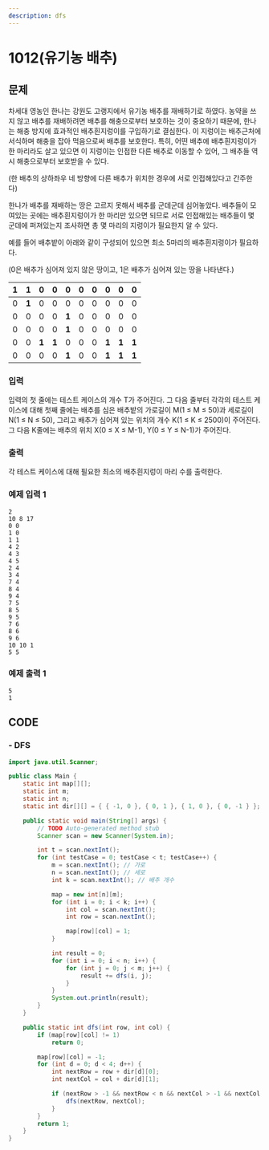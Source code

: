 ```yaml
---
description: dfs
---
```


# 1012\(유기농 배추\)

## 문제



차세대 영농인 한나는 강원도 고랭지에서 유기농 배추를 재배하기로 하였다. 농약을 쓰지 않고 배추를 재배하려면 배추를 해충으로부터 보호하는 것이 중요하기 때문에, 한나는 해충 방지에 효과적인 배추흰지렁이를 구입하기로 결심한다. 이 지렁이는 배추근처에 서식하며 해충을 잡아 먹음으로써 배추를 보호한다. 특히, 어떤 배추에 배추흰지렁이가 한 마리라도 살고 있으면 이 지렁이는 인접한 다른 배추로 이동할 수 있어, 그 배추들 역시 해충으로부터 보호받을 수 있다.

\(한 배추의 상하좌우 네 방향에 다른 배추가 위치한 경우에 서로 인접해있다고 간주한다\)

한나가 배추를 재배하는 땅은 고르지 못해서 배추를 군데군데 심어놓았다. 배추들이 모여있는 곳에는 배추흰지렁이가 한 마리만 있으면 되므로 서로 인접해있는 배추들이 몇 군데에 퍼져있는지 조사하면 총 몇 마리의 지렁이가 필요한지 알 수 있다.

예를 들어 배추밭이 아래와 같이 구성되어 있으면 최소 5마리의 배추흰지렁이가 필요하다.

\(0은 배추가 심어져 있지 않은 땅이고, 1은 배추가 심어져 있는 땅을 나타낸다.\)

| **1** | **1** | 0 | 0 | 0 | 0 | 0 | 0 | 0 | 0 |
| :--- | :--- | :--- | :--- | :--- | :--- | :--- | :--- | :--- | :--- |
| 0 | **1** | 0 | 0 | 0 | 0 | 0 | 0 | 0 | 0 |
| 0 | 0 | 0 | 0 | **1** | 0 | 0 | 0 | 0 | 0 |
| 0 | 0 | 0 | 0 | **1** | 0 | 0 | 0 | 0 | 0 |
| 0 | 0 | **1** | **1** | 0 | 0 | 0 | **1** | **1** | **1** |
| 0 | 0 | 0 | 0 | **1** | 0 | 0 | **1** | **1** | **1** |

### 입력

입력의 첫 줄에는 테스트 케이스의 개수 T가 주어진다. 그 다음 줄부터 각각의 테스트 케이스에 대해 첫째 줄에는 배추를 심은 배추밭의 가로길이 M\(1 ≤ M ≤ 50\)과 세로길이 N\(1 ≤ N ≤ 50\), 그리고 배추가 심어져 있는 위치의 개수 K\(1 ≤ K ≤ 2500\)이 주어진다. 그 다음 K줄에는 배추의 위치 X\(0 ≤ X ≤ M-1\), Y\(0 ≤ Y ≤ N-1\)가 주어진다.

### 출력

각 테스트 케이스에 대해 필요한 최소의 배추흰지렁이 마리 수를 출력한다.

### 예제 입력 1

```text
2
10 8 17
0 0
1 0
1 1
4 2
4 3
4 5
2 4
3 4
7 4
8 4
9 4
7 5
8 5
9 5
7 6
8 6
9 6
10 10 1
5 5
```

### 예제 출력 1

```text
5
1
```

## CODE

### - DFS

```java
import java.util.Scanner;

public class Main {
	static int map[][];
	static int m;
	static int n;
	static int dir[][] = { { -1, 0 }, { 0, 1 }, { 1, 0 }, { 0, -1 } }; // 북 동 남 서

	public static void main(String[] args) {
		// TODO Auto-generated method stub
		Scanner scan = new Scanner(System.in);

		int t = scan.nextInt();
		for (int testCase = 0; testCase < t; testCase++) {
			m = scan.nextInt(); // 가로
			n = scan.nextInt(); // 세로
			int k = scan.nextInt(); // 배추 개수

			map = new int[n][m];
			for (int i = 0; i < k; i++) {
				int col = scan.nextInt();
				int row = scan.nextInt();

				map[row][col] = 1;
			}

			int result = 0;
			for (int i = 0; i < n; i++) {
				for (int j = 0; j < m; j++) {
					result += dfs(i, j);
				}
			}
			System.out.println(result);
		}
	}

	public static int dfs(int row, int col) {
		if (map[row][col] != 1)
			return 0;

		map[row][col] = -1;
		for (int d = 0; d < 4; d++) {
			int nextRow = row + dir[d][0];
			int nextCol = col + dir[d][1];

			if (nextRow > -1 && nextRow < n && nextCol > -1 && nextCol < m && map[nextRow][nextCol] == 1) {
				dfs(nextRow, nextCol);
			}
		}
		return 1;
	}
}
```

